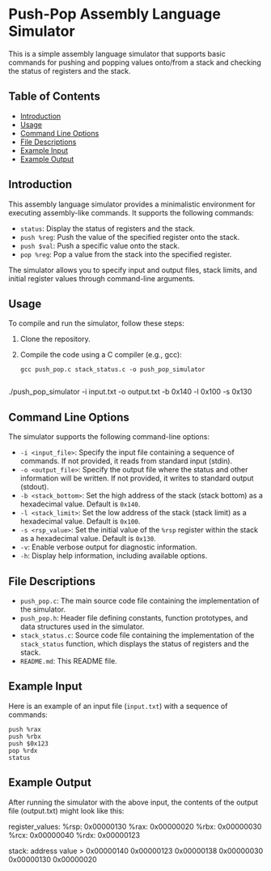# Push-Pop Assembly Language Simulator

This is a simple assembly language simulator that supports basic commands for pushing and popping values onto/from a stack and checking the status of registers and the stack.

## Table of Contents

- [Introduction](#introduction)
- [Usage](#usage)
- [Command Line Options](#command-line-options)
- [File Descriptions](#file-descriptions)
- [Example Input](#example-input)
- [Example Output](#example-output)

## Introduction

This assembly language simulator provides a minimalistic environment for executing assembly-like commands. It supports the following commands:

- `status`: Display the status of registers and the stack.
- `push %reg`: Push the value of the specified register onto the stack.
- `push $val`: Push a specific value onto the stack.
- `pop %reg`: Pop a value from the stack into the specified register.

The simulator allows you to specify input and output files, stack limits, and initial register values through command-line arguments.

## Usage

To compile and run the simulator, follow these steps:

1. Clone the repository.
2. Compile the code using a C compiler (e.g., gcc):

   ```shell
   gcc push_pop.c stack_status.c -o push_pop_simulator
     
./push_pop_simulator -i input.txt -o output.txt -b 0x140 -l 0x100 -s 0x130

## Command Line Options

The simulator supports the following command-line options:

- `-i <input_file>`: Specify the input file containing a sequence of commands. If not provided, it reads from standard input (stdin).
- `-o <output_file>`: Specify the output file where the status and other information will be written. If not provided, it writes to standard output (stdout).
- `-b <stack_bottom>`: Set the high address of the stack (stack bottom) as a hexadecimal value. Default is `0x140`.
- `-l <stack_limit>`: Set the low address of the stack (stack limit) as a hexadecimal value. Default is `0x100`.
- `-s <rsp_value>`: Set the initial value of the `%rsp` register within the stack as a hexadecimal value. Default is `0x130`.
- `-v`: Enable verbose output for diagnostic information.
- `-h`: Display help information, including available options.

## File Descriptions

- `push_pop.c`: The main source code file containing the implementation of the simulator.
- `push_pop.h`: Header file defining constants, function prototypes, and data structures used in the simulator.
- `stack_status.c`: Source code file containing the implementation of the `stack_status` function, which displays the status of registers and the stack.
- `README.md`: This README file.

## Example Input

Here is an example of an input file (`input.txt`) with a sequence of commands:

```assembly
push %rax
push %rbx
push $0x123
pop %rdx
status
```
## Example Output

After running the simulator with the above input, the contents of the output file (output.txt) might look like this:

register_values:
    %rsp:           0x00000130
    %rax:           0x00000020
    %rbx:           0x00000030
    %rcx:           0x00000040
    %rdx:           0x00000123

stack:
    address         value
    >               0x00000140    0x00000123
                    0x00000138    0x00000030
                    0x00000130    0x00000020

